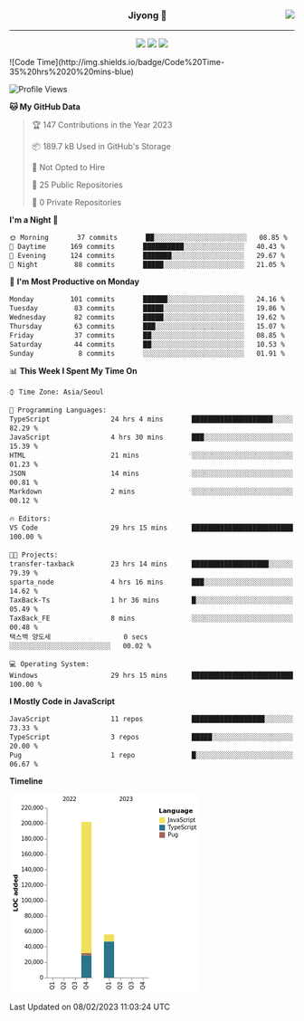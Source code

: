 
<div align="center">
  
  <img align="right" src="https://github-readme-stats.vercel.app/api/top-langs/?username=kkkimjiyong&theme=dracula&hide=Procfile&layout=compact&langs_count=7"/>

  ### Jiyong 🎨
  
  ---
  
  <a href="https://www.notion.so/de89c82b663345278de4489463a81458?v=f059fc8382b84103b52c77918639c252"><img src="https://img.shields.io/badge/Github Projects-000000?style=flat-square&logo=github&logoColor=white"/></a>
  <a href="https://haardy.tistory.com/"><img src="https://img.shields.io/badge/Jiyongstory-3DDC84?style=flat-square&logo=Tistory&logoColor=black"/></a>
  <a href="https://www.notion.so/ffbfc05e864a47d587011873f14e0760"><img src="https://img.shields.io/badge/jjjichive-ffffff?style=flat-square&logo=notion&logoColor=black"/></a>
 
</div>
  <!--START_SECTION:waka-->
![Code Time](http://img.shields.io/badge/Code%20Time-35%20hrs%2020%20mins-blue)

![Profile Views](http://img.shields.io/badge/Profile%20Views-13-blue)

**🐱 My GitHub Data** 

> 🏆 147 Contributions in the Year 2023
 > 
> 📦 189.7 kB Used in GitHub's Storage 
 > 
> 🚫 Not Opted to Hire
 > 
> 📜 25 Public Repositories 
 > 
> 🔑 0 Private Repositories  
 > 
**I'm a Night 🦉** 

```text
🌞 Morning       37 commits       ██░░░░░░░░░░░░░░░░░░░░░░░   08.85 % 
🌆 Daytime      169 commits       ██████████░░░░░░░░░░░░░░░   40.43 % 
🌃 Evening      124 commits       ███████░░░░░░░░░░░░░░░░░░   29.67 % 
🌙 Night         88 commits       █████░░░░░░░░░░░░░░░░░░░░   21.05 % 

```
📅 **I'm Most Productive on Monday** 

```text
Monday         101 commits       ██████░░░░░░░░░░░░░░░░░░░   24.16 % 
Tuesday         83 commits       █████░░░░░░░░░░░░░░░░░░░░   19.86 % 
Wednesday       82 commits       █████░░░░░░░░░░░░░░░░░░░░   19.62 % 
Thursday        63 commits       ███░░░░░░░░░░░░░░░░░░░░░░   15.07 % 
Friday          37 commits       ██░░░░░░░░░░░░░░░░░░░░░░░   08.85 % 
Saturday        44 commits       ██░░░░░░░░░░░░░░░░░░░░░░░   10.53 % 
Sunday           8 commits       ░░░░░░░░░░░░░░░░░░░░░░░░░   01.91 % 

```


📊 **This Week I Spent My Time On** 

```text
⌚︎ Time Zone: Asia/Seoul

💬 Programming Languages: 
TypeScript               24 hrs 4 mins       ████████████████████░░░░░   82.29 % 
JavaScript               4 hrs 30 mins       ███░░░░░░░░░░░░░░░░░░░░░░   15.39 % 
HTML                     21 mins             ░░░░░░░░░░░░░░░░░░░░░░░░░   01.23 % 
JSON                     14 mins             ░░░░░░░░░░░░░░░░░░░░░░░░░   00.81 % 
Markdown                 2 mins              ░░░░░░░░░░░░░░░░░░░░░░░░░   00.12 % 

🔥 Editors: 
VS Code                  29 hrs 15 mins      █████████████████████████   100.00 % 

🐱‍💻 Projects: 
transfer-taxback         23 hrs 14 mins      ███████████████████░░░░░░   79.39 % 
sparta_node              4 hrs 16 mins       ███░░░░░░░░░░░░░░░░░░░░░░   14.62 % 
TaxBack-Ts               1 hr 36 mins        █░░░░░░░░░░░░░░░░░░░░░░░░   05.49 % 
TaxBack_FE               8 mins              ░░░░░░░░░░░░░░░░░░░░░░░░░   00.48 % 
택스백 양도세                  0 secs              ░░░░░░░░░░░░░░░░░░░░░░░░░   00.02 % 

💻 Operating System: 
Windows                  29 hrs 15 mins      █████████████████████████   100.00 % 

```

**I Mostly Code in JavaScript** 

```text
JavaScript               11 repos            ██████████████████░░░░░░░   73.33 % 
TypeScript               3 repos             █████░░░░░░░░░░░░░░░░░░░░   20.00 % 
Pug                      1 repo              █░░░░░░░░░░░░░░░░░░░░░░░░   06.67 % 

```


**Timeline**

![Chart not found](https://raw.githubusercontent.com/kkkimjiyong/kkkimjiyong/main/charts/bar_graph.png) 


 Last Updated on 08/02/2023 11:03:24 UTC
<!--END_SECTION:waka-->
